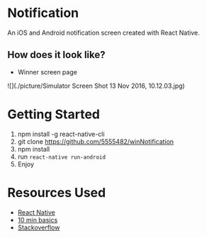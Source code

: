 # Notification
An iOS and Android notification screen created with React Native.

## How does it look like?

* Winner screen page

![](./picture/Simulator Screen Shot 13 Nov 2016, 10.12.03.jpg)

# Getting Started

1. npm install -g react-native-cli
2. git clone https://github.com/5555482/winNotification
3. npm install
4. run `react-native run-android`
5. Enjoy

# Resources Used

* [React Native](https://github.com/facebook/react-native)
* [10 min basics](http://10minbasics.com/react-native-http-get-json/)
* [Stackoverflow](http://stackoverflow.com/questions/29452822/how-to-fetch-data-from-local-json-file-on-react-native)